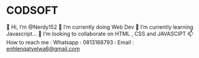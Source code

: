 # CODSOFT

👋 Hi, I’m @Nerdy152
👀 I’m currently doing Web Dev
🌱 I’m currently learning Javascript...
💞️ I’m looking to collaborate on HTML , CSS and JAVASCIPT
📫 How to reach me : Whatsapp : 0813168793
                : Email  : enhlenqatyelwa6@gmail.com
